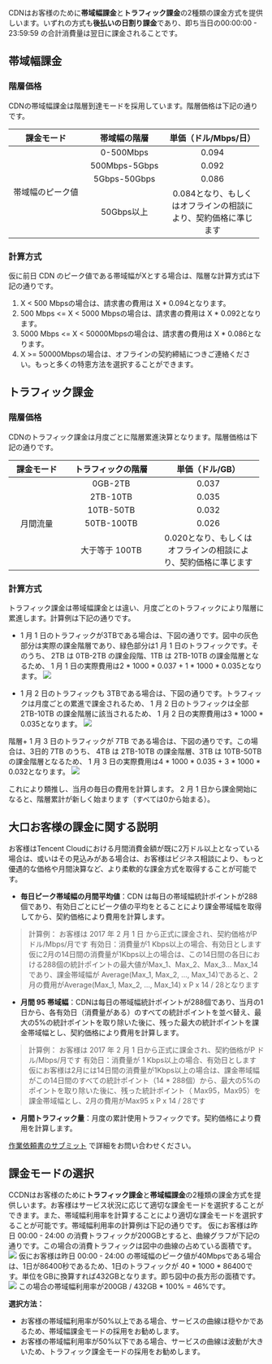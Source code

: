CDNはお客様のために**帯域幅課金**と**トラフィック課金**の2種類の課金方式を提供しいます。いずれの方式も**後払いの日割り課金**であり、即ち当日の00:00:00 - 23:59:59 の合計消費量は翌日に課金されることです。

## 帯域幅課金
### 階層価格
CDNの帯域幅課金は階層到達モードを採用しています。階層価格は下記の通りです。
<table  style="width:494px">
	<thead>
		<tr>
			<th scope="col" style="width: 145px;">課金モード</th>
			<th scope="col" style="width: 154px;">帯域幅の階層</th>
			<th scope="col" style="width: 180px;">単価（ドル/Mbps/日）</th>
		</tr>
	</thead>
	<tbody>
		<tr>
			<td colspan="1" rowspan="4" style="text-align: center; width: 145px;">帯域幅のピーク値</td>
			<td style="text-align: center; width: 154px;">0-500Mbps</td>
			<td style="text-align: center; width: 180px;">0.094</td>
		</tr>
		<tr>
			<td style="text-align: center; width: 154px;">500Mbps-5Gbps</td>
			<td style="text-align: center; width: 180px;">0.092</td>
		</tr>
		<tr>
			<td style="text-align: center; width: 154px;">5Gbps-50Gbps</td>
			<td style="text-align: center; width: 180px;">0.086</td>
		</tr>
		<tr>
			<td style="text-align: center; width: 154px;">50Gbps以上</td>
			<td style="text-align: center; width: 180px;">0.084となり、もしくはオフラインの相談により、契約価格に準じます</td>
		</tr>
	</tbody>
</table>


### 計算方式
仮に前日 CDN のピーク値である帯域幅がXとする場合は、階層な計算方式は下記の通りです。
1. X < 500 Mbpsの場合は、請求書の費用は X \* 0.094となります。
2. 500 Mbps <= X < 5000 Mbpsの場合は、請求書の費用は X \* 0.092となります。
3. 5000 Mbps <= X < 50000Mbpsの場合は、請求書の費用は X \* 0.086となります。
4. X >= 50000Mbpsの場合は、オフラインの契約締結につきご連絡ください。もっと多くの特恵方法を選択することができます。



## トラフィック課金
### 階層価格
CDNのトラフィック課金は月度ごとに階層累進決算となります。階層価格は下記の通りです。
<table  style="width:494px">
	<thead>
		<tr>
			<th scope="col" style="width:98px">課金モード</th>
			<th scope="col" style="width: 170px;">トラフィックの階層</th>
			<th scope="col" style="width: 189px;">単価（ドル/GB）</th>
		</tr>
	</thead>
	<tbody>
		<tr>
			<td colspan="1" rowspan="5" style="text-align:center; width:98px">月間流量</td>
			<td style="text-align: center; width: 170px;">0GB-2TB</td>
			<td style="text-align: center; width: 189px;">0.037</td>
		</tr>
		<tr>
			<td style="text-align: center; width: 170px;">2TB-10TB</td>
			<td style="text-align: center; width: 189px;">0.035</td>
		</tr>
		<tr>
			<td style="text-align: center; width: 170px;">10TB-50TB</td>
			<td style="text-align: center; width: 189px;">0.032</td>
		</tr>
		<tr>
			<td style="text-align: center; width: 170px;">50TB-100TB</td>
			<td style="text-align: center; width: 189px;">0.026</td>
		</tr>
		<tr>
			<td style="text-align: center; width: 170px;">大于等于 100TB</td>
			<td style="text-align: center; width: 189px;">0.020となり、もしくはオフラインの相談により、契約価格に準じます</td>
		</tr>
	</tbody>
</table>


### 計算方式
トラフィック課金は帯域幅課金とは違い、月度ごとのトラフィックにより階層に累進します。計算例は下記の通りです。
+  1 月 1 日のトラフィックが3TBである場合は、下図の通りです。図中の灰色部分は実際の課金階層であり、緑色部分は1 月 1 日のトラフィックです。そのうち、 2TB は 0TB-2TB の課金段階、1TB は 2TB-10TB の課金階層となるため、 1 月 1 日の実際費用は2 \* 1000 \* 0.037 + 1 \* 1000 \* 0.035となります。
  ![](https://mc.qcloudimg.com/static/img/bfdae242f6cca57421a65e46a96b0c67/image.png)

+  1 月 2 日のトラフィックも 3TBである場合は、下図の通りです。トラフィックは月度ごとの累進で課金されるため、 1 月 2 日のトラフィックは全部 2TB-10TB の課金階層に該当されるため、 1 月 2 日の実際費用は3 \* 1000 \* 0.035となります。
  ![](https://mc.qcloudimg.com/static/img/f62d1056c1c2cab249cec62ad6e74ddc/image.png)

階層+  1 月 3 日のトラフィックが 7TB である場合は、下図の通りです。この場合は、3日的 7TB のうち、 4TB は 2TB-10TB の課金階層、3TB は 10TB-50TB の課金階層となるため、 1 月 3 日の実際費用は4 \* 1000 \* 0.035 + 3 \* 1000 \* 0.032となります。
  ![](https://mc.qcloudimg.com/static/img/954e2d483e31afd411f9a91ebd7f66c8/image.png)

これにより類推し、当月の毎日の費用を計算します。 2 月 1 日から課金開始になると、階層累計が新しく始まります（すべては0から始まる）。

## 大口お客様の課金に関する説明
お客様はTencent Cloudにおける月間消費金額が既に2万ドル以上となっている場合は、或いはその見込みがある場合は、お客様はビジネス相談により、もっと優遇的な価格や月間決算など、より柔軟的な課金方式を取得することが可能です。

+ **毎日ピーク帯域幅の月間平均値**：CDN は每日の帯域幅統計ポイントが288個であり、有効日ごとにピーク値の平均をとることにより課金帯域幅を取得してから、契約価格により費用を計算します。
> 計算例：
> お客様は 2017 年 2 月 1 日 から正式に課金され、契約価格がP ドル/Mbps/月です
> 有効日：消費量が1 Kbps以上の場合、有効日とします
> 仮に2月の14日間の消費量が1Kbps以上の場合は、この14日間の各日における288個の統計ポイントの最大値がMax_1、Max_2、Max_3... Max_14であり、課金帯域幅が Average(Max_1, Max_2, ..., Max_14)であると、2月の費用がAverage(Max_1, Max_2, ..., Max_14)  x  P  x  14 / 28となります

+ **月間 95 帯域幅**：CDNは每日の帯域幅統計ポイントが288個であり、当月の1日から、各有効日（消費量がある）のすべての統計ポイントを並べ替え、最大の5%の統計ポイントを取り除いた後に、残った最大の統計ポイントを課金帯域幅とし、契約価格により費用を計算します。
> 計算例：
> お客様は 2017 年 2 月 1 日から正式に課金され、契約価格がP ドル/Mbps/月です
> 有効日：消費量が 1 Kbps以上の場合、有効日とします
> 仮にお客様は2月には14日間の消費量が1Kbps以上の場合は、課金帯域幅がこの14日間のすべての統計ポイント（14 \* 288個）から、最大の5%のポイントを取り除いた後に、残った統計ポイント（ Max95，Max95）を課金帯域幅とし、2月の費用がMax95 x P x 14 / 28です

+ **月間トラフィック量**：月度の累計使用トラフィックです。契約価格により費用を計算します。

 [作業依頼書のサブミット](https://console.cloud.tencent.com/workorder/category/create?level1_id=83&level2_id=85&level1_name=%E5%AD%98%E5%82%A8%E4%B8%8ECDN&level2_name=%E5%86%85%E5%AE%B9%E5%88%86%E5%8F%91%E7%BD%91%E7%BB%9C%20%20CDN) で詳細をお問い合わせください。

## 課金モードの選択
CCDNはお客様のために**トラフィック課金**と**帯域幅課金**の2種類の課金方式を提供しいます。お客様はサービス状況に応じて適切な課金モードを選択することができます。また、帯域幅利用率を計算することにより適切な課金モードを選択することが可能です。帯域幅利用率の計算例は下記の通りです。
仮にお客様は昨日 00:00 - 24:00 の消費トラフィックが200GBとすると、曲線グラフが下記の通りです。この場合の消費トラフィックは図中の曲線の占めている面積です。
![](https://mc.qcloudimg.com/static/img/3ecfe86a031782ebeaf0b1f7595cc69f/image.png)
仮にお客様は昨日 00:00 - 24:00 の帯域幅のピーク値が40Mbpsである場合は、1日が86400秒であるため、1日のトラフィックが 40 \* 1000 \* 86400です。単位をGBに換算すれば432GBとなります。即ち図中の長方形の面積です。
![](https://mc.qcloudimg.com/static/img/b80d043b6e7f461d62fd2d87abf67005/image.png)
この場合の帯域幅利用率が200GB / 432GB * 100% = 46%です。

**選択方法：**
+ お客様の帯域幅利用率が50%以上である場合、サービスの曲線は穏やかであるため、帯域幅課金モードの採用をお勧めします。
+ お客様の帯域幅利用率が50%以下である場合、サービスの曲線は波動が大きいため、トラフィック課金モードの採用をお勧めします。
